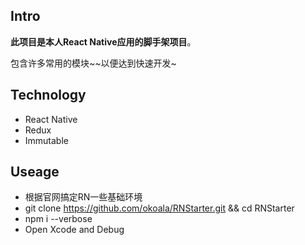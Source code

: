 ## Intro

  **此项目是本人React Native应用的脚手架项目**。

  包含许多常用的模块~~以便达到快速开发~


## Technology

  - React Native
  - Redux
  - Immutable

## Useage

  - 根据官网搞定RN一些基础环境
  - git clone https://github.com/okoala/RNStarter.git && cd RNStarter
  - npm i --verbose
  - Open Xcode and Debug
